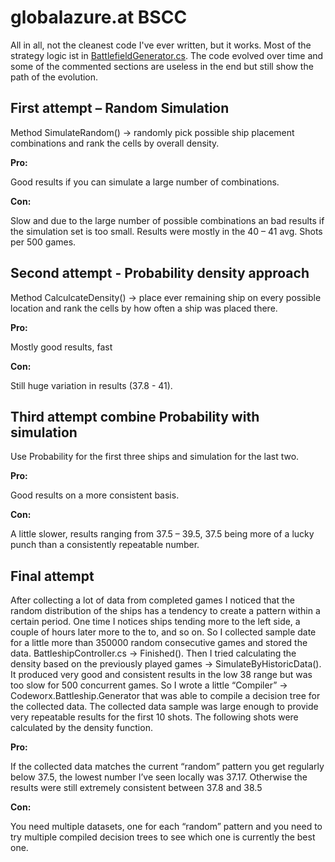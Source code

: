 # globalazure.at BSCC

All in all, not the cleanest code I've ever written, but it works.
Most of the strategy logic ist in [BattlefieldGenerator.cs](Codeworx.Battleship.Player/BattlefieldGenerator.cs).
The code evolved over time and some of the commented sections are useless in the end but still show the path of the evolution.

## First attempt – Random Simulation

Method SimulateRandom() -> randomly pick possible ship placement combinations and rank the cells by overall density.

**Pro:**

Good results if you can simulate a large number of combinations.

**Con:**

Slow and due to the large number of possible combinations an bad results if the simulation set is too small. 
Results were mostly in the 40 – 41 avg. Shots per 500 games.

## Second attempt - Probability density approach

Method CalculcateDensity() -> place ever remaining ship on every possible location and rank the cells by how often a ship was placed there.

**Pro:**

Mostly good results, fast

**Con:**

Still huge variation in results (37.8 - 41).

## Third attempt combine Probability with simulation

Use Probability for the first three ships and simulation for the last two.

**Pro:**

Good results on a more consistent basis.

**Con:**

A little slower, results ranging from 37.5 – 39.5, 37.5 being more of a lucky punch than a consistently repeatable number.

## Final attempt

After collecting a lot of data from completed games I noticed that the random distribution of the ships has a tendency to create a pattern within a certain period. One time I notices ships tending more to the left side, a couple of hours later more to the to, and so on. So I collected sample date for a little more than 350000 random consecutive games and stored the data. BattleshipController.cs -> Finished().
Then I tried calculating the density based on the previously played games -> SimulateByHistoricData(). It produced very good and consistent results in the low 38 range but was too slow for 500 concurrent games.
So I wrote a little “Compiler” -> Codeworx.Battleship.Generator that was able to compile a decision tree for the collected data. 
The collected data sample was large enough to provide very repeatable results for the first 10 shots. The following shots were calculated by the density function.

**Pro:**

If the collected data matches the current “random” pattern you get regularly below 37.5, the lowest number I’ve seen locally was 37.17. Otherwise the results were still extremely consistent between 37.8 and 38.5

**Con:**

You need multiple datasets, one for each “random” pattern and you need to try multiple compiled decision trees to see which one is currently the best one.
